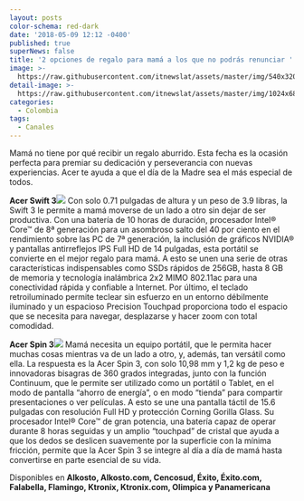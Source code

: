 ```yaml
---
layout: posts
color-schema: red-dark
date: '2018-05-09 12:12 -0400'
published: true
superNews: false
title: '2 opciones de regalo para mamá a los que no podrás renunciar '
image: >-
  https://raw.githubusercontent.com/itnewslat/assets/master/img/540x320/Acer-Mama-p.jpg
detail-image: >-
  https://raw.githubusercontent.com/itnewslat/assets/master/img/1024x680/Acer-Mama-g.jpg
categories:
  - Colombia
tags:
  - Canales
---
```

Mamá no tiene por qué recibir un regalo aburrido. Esta fecha es la ocasión perfecta para premiar su dedicación y perseverancia con nuevas experiencias. Acer te ayuda a que el día de la Madre sea el más especial de todos. 

**Acer Swift 3**![](https://images-na.ssl-images-amazon.com/images/I/41Cc8RMykRL._SL500_AC_SS350_.jpg) Con solo 0.71 pulgadas de altura y un peso de 3.9 libras, la Swift 3 le permite a mamá moverse de un lado a otro sin dejar de ser productiva. Con una batería de 10 horas de duración, procesador Intel® Core™ de 8ª generación para un asombroso salto del 40 por ciento en el rendimiento sobre las PC de 7ª generación, la inclusión de gráficos NVIDIA® y pantallas antirreflejos IPS Full HD de 14 pulgadas, esta portátil se convierte en el mejor regalo para mamá. A esto se unen una serie de otras características indispensables como SSDs rápidos de 256GB, hasta 8 GB de memoria y tecnología inalámbrica 2x2 MIMO 802.11ac para una conectividad rápida y confiable a Internet. Por último, el teclado retroiluminado permite teclear sin esfuerzo en un entorno débilmente iluminado y un espacioso Precision Touchpad proporciona todo el espacio que se necesita para navegar, desplazarse y hacer zoom con total comodidad.

**Acer Spin 3**![](https://images-eu.ssl-images-amazon.com/images/I/71W76SF6gEL._AC_SS350_.jpg) Mamá necesita un equipo portátil, que le permita hacer muchas cosas mientras va de un lado a otro, y, además, tan versátil como ella. La respuesta es la Acer Spin 3, con solo 10,98 mm y 1,2 kg de peso e innovadoras bisagras de 360 grados integradas, junto con la función Continuum, que le permite ser utilizado como un portátil o Tablet, en el modo de pantalla “ahorro de energía”, o en modo “tienda” para compartir presentaciones o ver películas. A esto se une una pantalla táctil de 15.6 pulgadas con resolución Full HD y protección Corning Gorilla Glass. Su procesador Intel® Core™ de gran potencia, una batería capaz de operar durante 8 horas seguidas y un amplio “touchpad” de cristal que ayuda a que los dedos se deslicen suavemente por la superficie con la mínima fricción, permite que la Acer Spin 3 se integre al día a día de mamá hasta convertirse en parte esencial de su vida. 

Disponibles en **Alkosto, Alkosto.com, Cencosud, Éxito, Éxito.com, Falabella, Flamingo, Ktronix, Ktronix.com, Olimpica y Panamericana**


